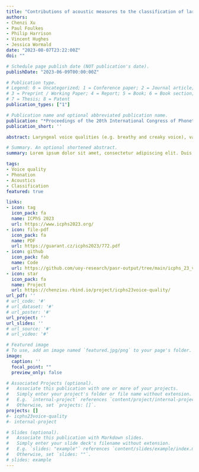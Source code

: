 ```yaml
---
title: "Contributions of acoustic measures to the classification of laryngeal voice quality in continuous English speech"
authors:
- Chenzi Xu
- Paul Foulkes
- Philip Harrison
- Vincent Hughes
- Jessica Wormald
date: "2023-08-07T23:22:00Z"
doi: ""

# Schedule page publish date (NOT publication's date).
publishDate: "2023-06-09T00:00:00Z"

# Publication type.
# Legend: 0 = Uncategorized; 1 = Conference paper; 2 = Journal article;
# 3 = Preprint / Working Paper; 4 = Report; 5 = Book; 6 = Book section;
# 7 = Thesis; 8 = Patent
publication_types: ["1"]

# Publication name and optional abbreviated publication name.
publication: "*Proceedings of the 20th International Congress of Phonetic Sciences*. Prague, Czechia. pp. 1806-1810"
publication_short: ''

abstract: Laryngeal voice qualities (e.g. breathy and creaky voice), variable within and across speakers, often pose a challenge in data collection. Their acoustic correlates are still inadequately understood. This study revisits the acoustics of laryngeal voice qualities in high-quality recordings of continuous British English speech produced by experienced phoneticians. Through principal component analysis and multinomial logistic regression with l1 regularisation, this study identifies contributions of a variety of acoustic measures to the classification of laryngeal voice qualities and provides a multidimensional acoustic profile for breathy, creaky, and modal voice. Classification rates as high as 90% were achieved using the first 5 principal components. The most salient acoustic correlates for creaky voice are, compared to other categories, higher mean H2\*, lower mean f0 and HNR below 500 Hz, and for breathy voice, higher mean H1\* and spectral tilt measures such as H1\*–A1\* and H1\*–H2\*.

# Summary. An optional shortened abstract.
summary: Lorem ipsum dolor sit amet, consectetur adipiscing elit. Duis posuere tellus ac convallis placerat. Proin tincidunt magna sed ex sollicitudin condimentum.

tags:
- Voice quality
- Phonation
- Acoustics
- Classification
featured: true

links:
- icon: tag
  icon_pack: fa
  name: ICPhS 2023
  url: https://www.icphs2023.org/
- icon: file-pdf
  icon_pack: fa
  name: PDF
  url: https://guarant.cz/icphs2023/772.pdf
- icon: github
  icon_pack: fab
  name: Code
  url: https://github.com/uoy-research/pasr-output/tree/main/icphs_23_voicequality
- icon: star
  icon_pack: fa
  name: Project
  url: https://chenzixu.rbind.io/project/icphs23voice-quality/
url_pdf: ''
# url_code: '#'
# url_dataset: '#'
# url_poster: '#'
url_project: ''
url_slides: ''
# url_source: '#'
# url_video: '#'

# Featured image
# To use, add an image named `featured.jpg/png` to your page's folder. 
image:
  caption: ''
  focal_point: ""
  preview_only: false

# Associated Projects (optional).
#   Associate this publication with one or more of your projects.
#   Simply enter your project's folder or file name without extension.
#   E.g. `internal-project` references `content/project/internal-project/index.md`.
#   Otherwise, set `projects: []`.
projects: []
#- icphs23voice-quality
#- internal-project

# Slides (optional).
#   Associate this publication with Markdown slides.
#   Simply enter your slide deck's filename without extension.
#   E.g. `slides: "example"` references `content/slides/example/index.md`.
#   Otherwise, set `slides: ""`.
# slides: example
---
```


